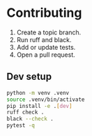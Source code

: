 
# Contributing

1. Create a topic branch.
2. Run ruff and black.
3. Add or update tests.
4. Open a pull request.

## Dev setup

```bash
python -m venv .venv
source .venv/bin/activate
pip install -e .[dev]
ruff check .
black --check .
pytest -q
```
